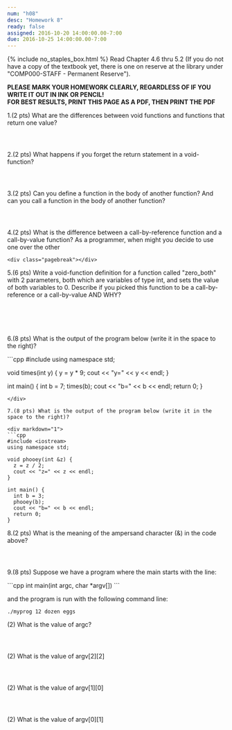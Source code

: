 ```yaml
---
num: "h08"
desc: "Homework 8"
ready: false
assigned: 2016-10-20 14:00:00.00-7:00
due: 2016-10-25 14:00:00.00-7:00
---
```

{% include no_staples_box.html %}
Read Chapter 4.6 thru 5.2 (If you do not have a copy of the textbook yet, there is one on reserve at the library under "COMP000-STAFF - Permanent Reserve").

<b>PLEASE MARK YOUR HOMEWORK CLEARLY, REGARDLESS OF IF YOU WRITE IT OUT IN INK OR PENCIL!<br/>
FOR BEST RESULTS, PRINT THIS PAGE AS A PDF, THEN PRINT THE PDF</b>

1.(2 pts) What are the differences between void functions and functions that return one value?
	<div style="margin-bottom:4em"></div>

2.(2 pts) What happens if you forget the return statement in a void-function?
	<div style="margin-bottom:4em"></div>

3.(2 pts) Can you define a function in the body of another function? And can you call a function in the body of another function?
	<div style="margin-bottom:4em"></div>

4.(2 pts) What is the difference between a call-by-reference function and a call-by-value function? As a programmer, when might you decide to use one over the other

	<div class="pagebreak"></div>

5.(6 pts) Write a void-function definition for a function called "zero_both" with 2 parameters, both which are variables of type int, and sets the value of both variables to 0. Describe if you picked this function to be a call-by-reference or a call-by-value AND WHY?
	<div style="margin-bottom:6em"></div>

6.(8 pts) What is the output of the program below (write it in the space to the right)?

<div markdown="1">
```cpp
#include <iostream>
using namespace std;

void times(int y) {
  y = y * 9;
  cout << "y=" << y << endl;
}

int main() {
  int b = 7;
  times(b);
  cout << "b=" << b << endl;
  return 0;
}
```
</div>

7.(8 pts) What is the output of the program below (write it in the space to the right)?

<div markdown="1">
```cpp
#include <iostream>
using namespace std;

void phooey(int &z) {
  z = z / 2;
  cout << "z=" << z << endl;
}

int main() {
  int b = 3;  
  phooey(b);
  cout << "b=" << b << endl;
  return 0;
}
```
</div>

8.(2 pts) What is the meaning of the ampersand character (&) in the code above?
	<div style="margin-bottom:4em"></div>

9.(8 pts) Suppose we have a program where the main starts with the line:

<div markdown="1">
```cpp
  int main(int argc, char *argv[])  
```
</div>

  and the program is run with the following command line:

`./myprog 12 dozen eggs`

  (2) What is the value of argc?
	<div style="margin-bottom:4em"></div>

  (2) What is the value of argv[2][2]
	<div style="margin-bottom:4em"></div>

  (2) What is the value of argv[1][0]
	<div style="margin-bottom:4em"></div>

  (2) What is the value of argv[0][1]
	<div style="margin-bottom:4em"></div>

